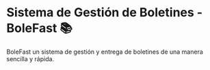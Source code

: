 # Sistema de Gestión de Boletines - BoleFast 📚
BoleFast un sistema de gestión y entrega de boletines de una manera sencilla y rápida. 


